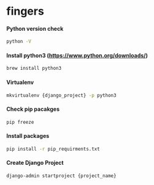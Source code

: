 # fingers

#### Python version check
```bash
python -V
```

#### Install python3 (https://www.python.org/downloads/)
```bash
brew install python3
```

#### Virtualenv
```bash
mkvirtualenv {django_project} -p python3
```

#### Check pip pacakges
```bash
pip freeze
```

#### Install packages
```bash
pip install -r pip_requirments.txt
```

#### Create Django Project
```bash
django-admin startproject {project_name}
```
